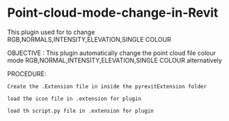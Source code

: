 # Point-cloud-mode-change-in-Revit
This plugin used for to change RGB,NORMALS,INTENSITY,ELEVATION,SINGLE COLOUR

OBJECTIVE :
      This plugin automatically change the point cloud file colour mode RGB,NORMAL,INTENSITY,ELEVATION,SINGLE COLOUR alternatively
      
      
PROCEDURE:

    Create the .Extension file in inside the pyrevitExtension folder
    
    load the icon file in .extension for plugin 
    
    load th script.py file in .extension for plugin 
